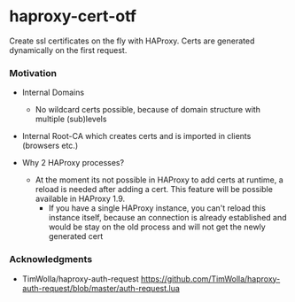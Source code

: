 # haproxy-cert-otf

Create ssl certificates on the fly with HAProxy. Certs are generated dynamically on the first request.

### Motivation

- Internal Domains
    - No wildcard certs possible, because of domain structure with multiple (sub)levels

- Internal Root-CA which creates certs and is imported in clients (browsers etc.) 

- Why 2 HAProxy processes?
  - At the moment its not possible in HAProxy to add certs at runtime, a reload is needed after adding a cert. This feature will be possible available in HAProxy 1.9.
    - If you have a single HAProxy instance, you can't reload this instance itself, because an connection is already established and would be stay on the old process and will not get the newly generated cert

### Acknowledgments

- TimWolla/haproxy-auth-request https://github.com/TimWolla/haproxy-auth-request/blob/master/auth-request.lua
